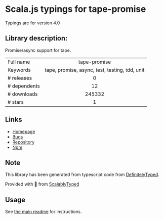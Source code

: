 
# Scala.js typings for tape-promise

Typings are for version 4.0

## Library description:
Promise/async support for tape.

|                    |                 |
| ------------------ | :-------------: |
| Full name          | tape-promise |
| Keywords           | tape, promise, async, test, testing, tdd, unit |
| # releases         | 0 |
| # dependents       | 12 |
| # downloads        | 245332 |
| # stars            | 1 |

## Links
- [Homepage](https://github.com/jprichardson/tape-promise#readme)
- [Bugs](https://github.com/jprichardson/tape-promise/issues)
- [Repository](https://github.com/jprichardson/tape-promise)
- [Npm](https://www.npmjs.com/package/tape-promise)
    


## Note
This library has been generated from typescript code from [DefinitelyTyped](https://definitelytyped.org).

Provided with :purple_heart: from [ScalablyTyped](https://github.com/oyvindberg/ScalablyTyped)

## Usage
See [the main readme](../../readme.md) for instructions.


